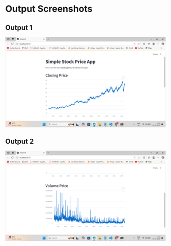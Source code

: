 # Output Screenshots

## Output 1

![Output1](Screenshot%20(2).png)

## Output 2

![Output2](Screenshot%20(3).png)
